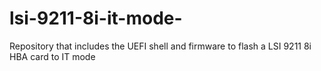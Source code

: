 # lsi-9211-8i-it-mode-
Repository that includes the UEFI shell and firmware to flash a LSI 9211 8i HBA card to IT mode
